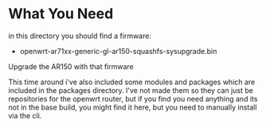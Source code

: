 # What You Need

in this directory you should find a firmware: 
- openwrt-ar71xx-generic-gl-ar150-squashfs-sysupgrade.bin

Upgrade the AR150 with that firmware

This time around i've also included some modules and packages which are
included in the packages directory. I've not made them so they can just be
repositories for the openwrt router, but if you find you need anything and
its not in the base build, you might find it here, but you need to manually
install via the cli.
